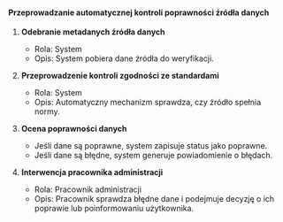 #### Przeprowadzanie automatycznej kontroli poprawności źródła danych

1. **Odebranie metadanych źródła danych**
   * Rola: System
   * Opis: System pobiera dane źródła do weryfikacji.

2. **Przeprowadzenie kontroli zgodności ze standardami**
   * Rola: System
   * Opis: Automatyczny mechanizm sprawdza, czy źródło spełnia normy.

3. **Ocena poprawności danych**
   * Jeśli dane są poprawne, system zapisuje status jako poprawne.
   * Jeśli dane są błędne, system generuje powiadomienie o błędach.

4. **Interwencja pracownika administracji**
   * Rola: Pracownik administracji
   * Opis: Pracownik sprawdza błędne dane i podejmuje decyzję o ich poprawie lub poinformowaniu użytkownika.